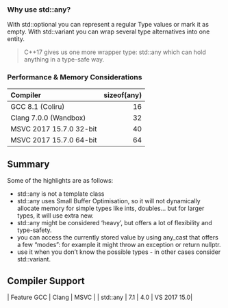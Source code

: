 ### Why use std::any?

With std::optional you can represent a regular Type values or mark it as empty. With std::variant you can wrap several type alternatives into one entity.

> C++17 gives us one more wrapper type: std::any which can hold anything in a type-safe way.

### Performance & Memory Considerations

| Compiler | sizeof(any) |
| :------- | ----------: |
| GCC 8.1 (Coliru) |	16 |
| Clang 7.0.0 (Wandbox) |	32 |
| MSVC 2017 15.7.0 32-bit |	40 |
| MSVC 2017 15.7.0 64-bit |	64 |

## Summary

Some of the highlights are as follows:

* std::any is not a template class
* std::any uses Small Buffer Optimisation, so it will not dynamically allocate memory for simple types like ints, doubles… but for larger types, it will use extra new.
* std::any might be considered ‘heavy’, but offers a lot of flexibility and type-safety.
* you can access the currently stored value by using any_cast that offers a few “modes”: for example it might throw an exception or return nullptr.
* use it when you don’t know the possible types - in other cases consider std::variant.

## Compiler Support

| Feature	GCC |	Clang |	MSVC |
| std::any |	7.1 |	4.0  | VS 2017 15.0| 



